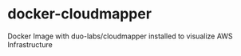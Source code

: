 # docker-cloudmapper
Docker Image with duo-labs/cloudmapper installed to visualize AWS Infrastructure
